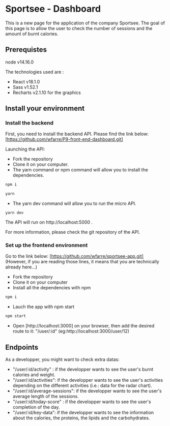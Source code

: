 # Sportsee - Dashboard

This is a new page for the application of the company Sportsee. The goal of this page is to allow the user to check the number of sessions and the amount of burnt calories.

## Prerequistes

node v14.16.0

The technologies used are :

- React v18.1.0
- Sass v1.52.1
- Recharts v2.1.10 for the graphics

## Install your environment

### Install the backend

First, you need to install the backend API. Please find the link below:
[https://github.com/wfarre/P9-front-end-dashboard.git]

Launching the API:

- Fork the repository
- Clone it on your computer.
- The yarn command or npm command will allow you to install the dependencies.

```bash
npm i
```

```bash
yarn
```

- The yarn dev command will allow you to run the micro API.

```
yarn dev
```

The API will run on http://localhost:5000 .

For more information, please check the git repository of the API.

### Set up the frontend environment

Go to the link below:
[https://github.com/wfarre/sportsee-app.git]
(However, if you are reading those lines, it means that you are technically already here...)

- Fork the repository
- Clone it on your computer
- Install all the dependencies with npm

```bash
npm i
```

- Lauch the app with npm start

```bash
npm start
```

- Open [http://localhost:3000] on your browser, then add the desired route to it:
  "/user/:id" (eg:http://localhost:3000/user/12)

## Endpoints

As a developper, you might want to check extra datas:

- "/user/:id/activity" : if the developper wants to see the user's burnt calories and weight.
- "/user/:id/activities": if the developper wants to see the user's activities depending on the different activities (i.e.: data for the radar chart).
- "/user/:id/average-sessions": if the developper wants to see the user's average length of the sessions.
- "/user/:id/today-score" : if the developper wants to see the user's completion of the day.
- "/user/:id/key-data": if the developper wants to see the information about the calories, the proteins, the lipids and the carbohydrates.
